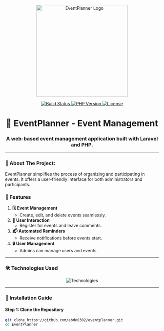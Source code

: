 <p align="center"> 
  <a href="https://github.com/abdo0302/eventplanner" target="_blank"> 
    <img src="https://upload.wikimedia.org/wikipedia/commons/6/61/Laravel_logo.svg" width="300" alt="EventPlanner Logo"> 
  </a> 
</p>

<p align="center"> 
  <a href="https://github.com/abdo0302/eventplanner/actions"> 
    <img src="https://github.com/actions/toolkit/workflows/tests/badge.svg" alt="Build Status"> 
  </a> 
  <a href="https://www.php.net/"> 
    <img src="https://img.shields.io/badge/php-v8.0.30-blue" alt="PHP Version"> 
  </a> 
  <a href="https://github.com/abdo0302/eventplanner"> 
    <img src="https://img.shields.io/github/license/abdo0302/eventplanner" alt="License"> 
  </a> 
</p>

<h1 align="center">🎉 EventPlanner - Event Management</h1>
<h3 align="center">A web-based event management application built with Laravel and PHP.</h3>

---

### 🚀 About The Project:
EventPlanner simplifies the process of organizing and participating in events. It offers a user-friendly interface for both administrators and participants.

### 🌟 Features
1. **🗓️ Event Management**  
   - Create, edit, and delete events seamlessly.
2. **👥 User Interaction**  
   - Register for events and leave comments.  
3. **📬 Automated Reminders**  
   - Receive notifications before events start.  
4. **🔒 User Management**  
   - Admins can manage users and events.  

---

### 🛠 Technologies Used
<p align="center"> 
  <img src="https://skillicons.dev/icons?i=php,laravel,mysql,apache,git" alt="Technologies" /> 
</p>

---

### 🚀 Installation Guide

#### Step 1: Clone the Repository
```bash
git clone https://github.com/abdo0302/eventplanner.git
cd EventPlanner

 
